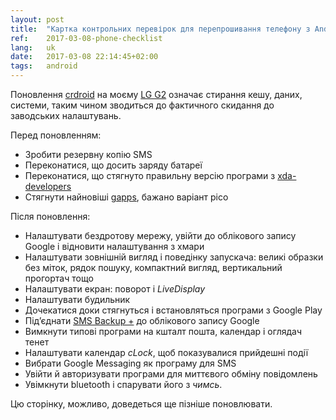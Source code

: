 ```yaml
---
layout: post
title:  "Картка контрольних перевірок для перепрошивання телефону з Android"
ref:    2017-03-08-phone-checklist
lang:   uk
date:   2017-03-08 22:14:45+02:00
tags:   android
---
```


Поновлення [crdroid](https://plus.google.com/communities/118297646046960923906)
на моєму [LG G2](http://www.lg.com/ua/mobile-phones/lg-G2-D802) означає стирання
кешу, даних, системи, таким чином зводиться до фактичного скидання до заводських
налаштувань.

Перед поновленням:

* Зробити резервну копію SMS 
* Переконатися, що досить заряду батареї
* Переконатися, що стягнуто правильну версію програми з
[xda-developers](https://forum.xda-developers.com/lg-g2/development/rom-crdroid-t3120790)
* Стягнути найновіші [gapps](http://opengapps.org/), бажано варіант pico

Після поновлення:

* Налаштувати бездротову мережу, увійти до облікового запису Google і відновити
налаштування з хмари
* Налаштувати зовнішній вигляд і поведінку запускача: великі образки без міток,
рядок пошуку, компактний вигляд, вертикальний прогортач тощо
* Налаштувати екран: поворот і _LiveDisplay_
* Налаштувати будильник
* Дочекатися доки стягнуться і встановляться програми з Google Play
* Під’єднати [SMS Backup
+](https://play.google.com/store/apps/details?id=com.zegoggles.smssync) до
облікового запису Google
* Вимкнути типові програми на кшталт пошта, календар і оглядач тенет
* Налаштувати календар _cLock_, щоб показувалися прийдешні події
* Вибрати Google Messaging як програму для SMS
* Увійти й авторизувати програми для миттєвого обміну повідомлень
* Увімкнути bluetooth і спарувати його з _чимсь_.

Цю сторінку, можливо, доведеться ще пізніше поновлювати.
